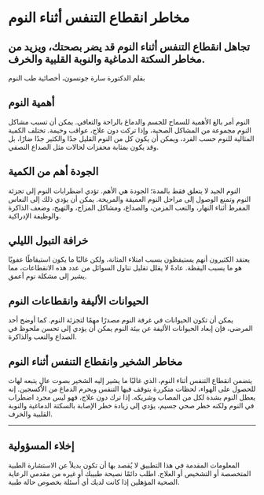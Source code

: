 # مخاطر انقطاع التنفس أثناء النوم

## تجاهل انقطاع التنفس أثناء النوم قد يضر بصحتك، ويزيد من مخاطر السكتة الدماغية والنوبة القلبية والخرف.

بقلم الدكتورة سارة جونسون، أخصائية طب النوم

## أهمية النوم
النوم أمر بالغ الأهمية للسماح للجسم والدماغ بالراحة والتعافي. يمكن أن تسبب مشاكل النوم مجموعة من المشاكل الصحية، وإذا تركت دون علاج، عواقب وخيمة. تختلف الكمية المثالية للنوم حسب الفرد، ويمكن أن يكون كل من النوم القليل جدًا والكثير جدًا ضارًا، بل وقد يكون بمثابة محفزات لحالات مثل الصداع النصفي.

## الجودة أهم من الكمية
النوم الجيد لا يتعلق فقط بالمدة؛ الجودة هي الأهم. تؤدي اضطرابات النوم إلى تجزئة النوم وتمنع الوصول إلى مراحل النوم العميقة والمريحة. يمكن أن يؤدي ذلك إلى النعاس المفرط أثناء النهار، والتعب المزمن، والصداع، ومشاكل المزاج، والتهيج، وضعف الذاكرة والوظيفة الإدراكية.

## خرافة التبول الليلي
يعتقد الكثيرون أنهم يستيقظون بسبب امتلاء المثانة، ولكن غالبًا ما يكون استيقاظًا عفويًا هو ما يسبب اليقظة. عادةً لا يقلل تقليل تناول السوائل من عدد هذه الانقطاعات، مما يشير إلى مشكلة نوم أعمق.

## الحيوانات الأليفة وانقطاعات النوم
يمكن أن تكون الحيوانات في غرفة النوم مصدرًا مهمًا لتجزئة النوم. كما أوضح أحد المرضى، فإن إبعاد الحيوانات الأليفة عن بيئة النوم يمكن أن يؤدي إلى تحسن ملحوظ في الصداع والتعب والذاكرة.

## مخاطر الشخير وانقطاع التنفس أثناء النوم
يتضمن انقطاع التنفس أثناء النوم، الذي غالبًا ما يشير إليه الشخير بصوت عالٍ يتبعه لهاث للحصول على الهواء، لحظات متكررة يتوقف فيها التنفس ويحرم الدماغ من الأكسجين. إنه يعطل النوم بشدة لكل من المصاب وشريكه. إذا ترك دون علاج، فهو ليس مجرد اضطراب في النوم ولكنه خطر صحي جسيم، يؤدي إلى زيادة خطر الإصابة بالسكتة الدماغية والنوبة القلبية والخرف.

---

## إخلاء المسؤولية
المعلومات المقدمة في هذا التطبيق لا يُقصد بها أن تكون بديلاً عن الاستشارة الطبية المتخصصة أو التشخيص أو العلاج. اطلب دائمًا نصيحة طبيبك أو غيره من مقدمي الرعاية الصحية المؤهلين إذا كانت لديك أي أسئلة بخصوص حالة طبية.